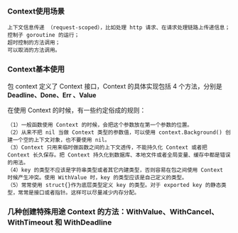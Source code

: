 ### Context使用场景

    上下文信息传递 （request-scoped），比如处理 http 请求、在请求处理链路上传递信息；
    控制子 goroutine 的运行；
    超时控制的方法调用；
    可以取消的方法调用。

### Context基本使用

包 context 定义了 Context 接口，Context 的具体实现包括 4 个方法，分别是 **Deadline、Done、Err 、Value**

在使用 Context 的时候，有一些约定俗成的规则：

    （1）一般函数使用 Context 的时候，会把这个参数放在第一个参数的位置。
    （2）从来不把 nil 当做 Context 类型的参数值，可以使用 context.Background() 创建一个空的上下文对象，也不要使用 nil。
    （3）Context 只用来临时做函数之间的上下文透传，不能持久化 Context 或者把 Context 长久保存。把 Context 持久化到数据库、本地文件或者全局变量、缓存中都是错误的用法。
    （4）key 的类型不应该是字符串类型或者其它内建类型，否则容易在包之间使用 Context 时候产生冲突。使用 WithValue 时，key 的类型应该是自己定义的类型。
    （5）常常使用 struct{}作为底层类型定义 key 的类型。对于 exported key 的静态类型，常常是接口或者指针。这样可以尽量减少内存分配。

### 几种创建特殊用途 Context 的方法：WithValue、WithCancel、WithTimeout 和 WithDeadline